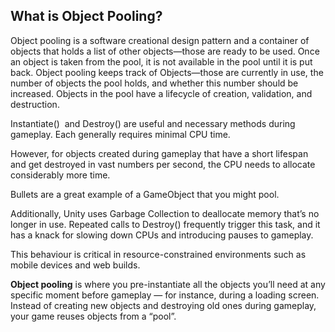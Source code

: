 ## **What is Object Pooling?**

Object pooling is a software creational design pattern and a container of objects that holds a list of other objects—those are ready to be used. Once an object is taken from the pool, it is not available in the pool until it is put back. Object pooling keeps track of Objects—those are currently in use, the number of objects the pool holds, and whether this number should be increased. Objects in the pool have a lifecycle of creation, validation, and destruction.

Instantiate()  and Destroy() are useful and necessary methods during gameplay. Each generally requires minimal CPU time.

However, for objects created during gameplay that have a short lifespan and get destroyed in vast numbers per second, the CPU needs to allocate considerably more time.

Bullets are a great example of a GameObject that you might pool.

Additionally, Unity uses Garbage Collection to deallocate memory that’s no longer in use. Repeated calls to Destroy() frequently trigger this task, and it has a knack for slowing down CPUs and introducing pauses to gameplay.

This behaviour is critical in resource-constrained environments such as mobile devices and web builds.

**Object pooling** is where you pre-instantiate all the objects you’ll need at any specific moment before gameplay — for instance, during a loading screen. Instead of creating new objects and destroying old ones during gameplay, your game reuses objects from a “pool”.
